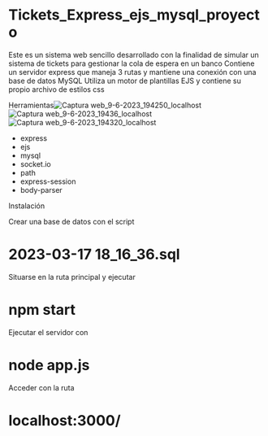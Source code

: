 # Tickets_Express_ejs_mysql_proyecto

Este es un sistema web sencillo desarrollado con la finalidad de simular un sistema de tickets para gestionar la cola de espera en un banco
Contiene un servidor express que maneja 3 rutas y mantiene una conexión con una base de datos MySQL
Utiliza un motor de plantillas EJS y contiene su propio archivo de estilos css

Herramientas![Captura web_9-6-2023_194250_localhost](https://github.com/luis8v/Tickets_Express_ejs_mysql_proyecto/assets/108349641/647f94a6-32b6-429b-b150-09adfae87fd8)
![Captura web_9-6-2023_19436_localhost](https://github.com/luis8v/Tickets_Express_ejs_mysql_proyecto/assets/108349641/dab0d9c6-012c-43de-ab6e-e6ed8959875f)
![Captura web_9-6-2023_194320_localhost](https://github.com/luis8v/Tickets_Express_ejs_mysql_proyecto/assets/108349641/d1f4a51e-837a-47e1-af85-4d0d20beb2a4)


* express
* ejs
* mysql
* socket.io
* path
* express-session
* body-parser

Instalación


Crear una base de datos con el script 

# 2023-03-17 18_16_36.sql


Situarse en la ruta principal y ejecutar 

# npm start

Ejecutar el servidor con

# node app.js


Acceder con la ruta 

# localhost:3000/

